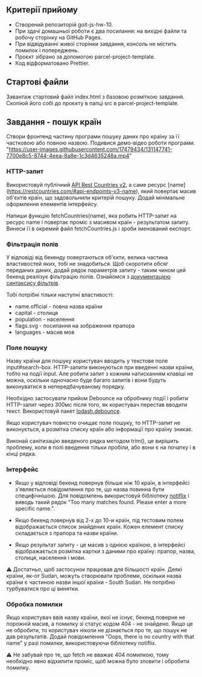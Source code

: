 ## Критерії прийому
* Створений репозиторій goit-js-hw-10.
* При здачі домашньої роботи є два посилання: на вихідні файли та робочу сторінку на GitHub Pages.
* При відвідуванні живої сторінки завдання, консоль не містить помилок і попереджень.
* Проєкт зібрано за допомогою parcel-project-template.
* Код відформатовано Prettier.
## Стартові файли
Завантаж стартовий файл index.html з базовою розміткою завдання. Скопіюй його собі до проєкту в папці src в parcel-project-template.

## Завдання - пошук країн
Створи фронтенд частину програми пошуку даних про країну за її частковою або повною назвою. Подивися демо-відео роботи програми.
 "https://user-images.githubusercontent.com/17479434/131147741-7700e8c5-8744-4eea-8a8e-1c3d4635248a.mp4"

### HTTP-запит
Використовуй публічний [API Rest Countries v2](https://restcountries.com/), а саме ресурс [name] (https://restcountries.com/#api-endpoints-v3-name), який повертає масив об'єктів країн, що задовольнили критерій пошуку. Додай мінімальне оформлення елементів інтерфейсу.

Напиши функцію fetchCountries(name), яка робить HTTP-запит на ресурс name і повертає проміс з масивом країн - результатом запиту. Винеси її в окремий файл fetchCountries.js і зроби іменований експорт.

### Фільтрація полів
У відповіді від бекенду повертаються об'єкти, велика частина властивостей яких, тобі не знадобиться. Щоб скоротити обсяг переданих даних, додай рядок параметрів запиту - таким чином цей бекенд реалізує фільтрацію полів. Ознайомся з [документацією синтаксису фільтрів](https://restcountries.com/#filter-response).

Тобі потрібні тільки наступні властивості:

* name.official - повна назва країни
* capital - столиця
* population - населення
* flags.svg - посилання на зображення прапора
* languages - масив мов
### Поле пошуку
Назву країни для пошуку користувач вводить у текстове поле input#search-box. HTTP-запити виконуються при введенні назви країни, тобто на події input. Але робити запит з кожним натисканням клавіші не можна, оскільки одночасно буде багато запитів і вони будуть виконуватися в непередбачуваному порядку.

Необхідно застосувати прийом Debounce на обробнику події і робити HTTP-запит через 300мс після того, як користувач перестав вводити текст. Використовуй пакет [lodash.debounce](https://www.npmjs.com/package/lodash.debounce).

Якщо користувач повністю очищає поле пошуку, то HTTP-запит не виконується, а розмітка списку країн або інформації про країну зникає.

Виконай санітизацію введеного рядка методом trim(), це вирішить проблему, коли в полі введення тільки пробіли, або вони є на початку і в кінці рядка.

### Інтерфейс
* Якщо у відповіді бекенд повернув більше ніж 10 країн, в інтерфейсі з'являється повідомлення про те, що назва повинна бути специфічнішою. Для повідомлень використовуй бібліотеку [notiflix](https://github.com/notiflix/Notiflix#readme) і виводь такий рядок "Too many matches found. Please enter a more specific name.".

* Якщо бекенд повернув від 2-х до 10-и країн, під тестовим полем відображається список знайдених країн. Кожен елемент списку складається з прапора та назви країни.



* Якщо результат запиту - це масив з однією країною, в інтерфейсі відображається розмітка картки з даними про країну: прапор, назва, столиця, населення і мови.



⚠️ Достатньо, щоб застосунок працював для більшості країн. Деякі країни, як-от Sudan, можуть створювати проблеми, оскільки назва країни є частиною назви іншої країни - South Sudan. Не потрібно турбуватися про ці винятки.

### Обробка помилки
Якщо користувач ввів назву країни, якої не існує, бекенд поверне не порожній масив, а помилку зі статус кодом 404 - не знайдено. Якщо це не обробити, то користувач ніколи не дізнається про те, що пошук не дав результатів. Додай повідомлення "Oops, there is no country with that name" у разі помилки, використовуючи бібліотеку notiflix.

⚠️ Не забувай про те, що fetch не вважає 404 помилкою, тому необхідно явно відхилити проміс, щоб можна було зловити і обробити помилку.

